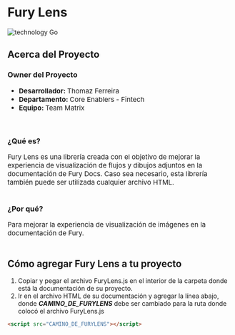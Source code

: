 # Fury Lens

![technology Go](https://img.shields.io/badge/Tecnología-Javascript-yellow.svg)
<br>

## Acerca del Proyecto

### Owner del Proyecto
<span style="font-size: 15px">
  <ul>
    <li>
      <strong>Desarrollador: </strong>Thomaz Ferreira
    </li>
    <li>
      <strong>Departamento: </strong>Core Enablers - Fintech
    </li>
    <li>
      <strong>Equipo: </strong>Team Matrix
    </li>
  </ul>
</span>
<br>

### ¿Qué es?
<span style="font-size: 15px">
  Fury Lens es una librería creada con el objetivo de mejorar la experiencia de visualización de flujos y dibujos adjuntos en la documentación de Fury Docs. Caso sea necesario, esta librería también puede ser utilizada cualquier archivo HTML.
</span>
<br>
<br>

### ¿Por qué?
<span style="font-size: 15px">
  Para mejorar la experiencia de visualización de imágenes en la documentación de Fury.
</span>
<br>
<br>

## Cómo agregar Fury Lens a tu proyecto
<ol>
  <li>Copiar y pegar el archivo FuryLens.js en el interior de la carpeta donde está la documentación de su proyecto.</li>
  <li>Ir en el archivo HTML de su documentación y agregar la línea abajo, donde <em><strong>CAMINO_DE_FURYLENS</strong></em> debe ser cambiado para la ruta donde colocó el archivo FuryLens.js</li>
</ol>

``` html
<script src="CAMINO_DE_FURYLENS"></script>
```

